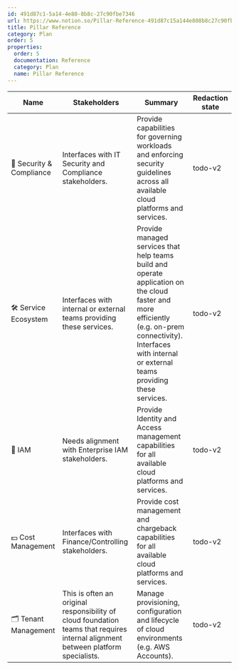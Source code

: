 ```yaml
---
id: 491d87c1-5a14-4e80-8b8c-27c90fbe7346
url: https://www.notion.so/Pillar-Reference-491d87c15a144e808b8c27c90fbe7346
title: Pillar Reference
category: Plan
order: 5
properties:
  order: 5
  documentation: Reference
  category: Plan
  name: Pillar Reference
---
```


<!-- included database 8c5361ad-0902-40b9-9392-0e2897cfcb7a -->
| Name                     | Stakeholders                                                                                                                      | Summary                                                                                                                                                                                                           | Redaction state |
| ------------------------ | --------------------------------------------------------------------------------------------------------------------------------- | ----------------------------------------------------------------------------------------------------------------------------------------------------------------------------------------------------------------- | --------------- |
| 🔖 Security & Compliance | Interfaces with IT Security and Compliance stakeholders.                                                                          | Provide capabilities for governing workloads and enforcing security guidelines across all available cloud platforms and services.                                                                                 | todo-v2         |
| 🛠 Service Ecosystem     | Interfaces with internal or external teams providing these services.                                                              | Provide managed services that help teams build and operate application on the cloud faster and more efficiently (e.g. on-prem connectivity). Interfaces with internal or external teams providing these services. | todo-v2         |
| 🔐 IAM                   | Needs alignment with Enterprise IAM stakeholders.                                                                                 | Provide Identity and Access management capabilities for all available cloud platforms and services.                                                                                                               | todo-v2         |
| 💵 Cost Management       | Interfaces with Finance/Controlling stakeholders.                                                                                 | Provide cost management and chargeback capabilities for all available cloud platforms and services.                                                                                                               | todo-v2         |
| 🗂 Tenant Management     | This is often an original responsibility of cloud foundation teams that requires internal alignment between platform specialists. | Manage provisioning, configuration and lifecycle of cloud environments (e.g. AWS Accounts).                                                                                                                       | todo-v2         |
